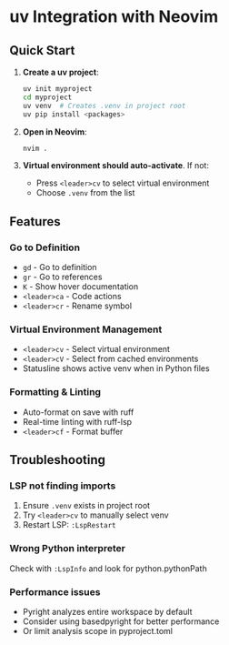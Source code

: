 # uv Integration with Neovim

## Quick Start

1. **Create a uv project**:
   ```bash
   uv init myproject
   cd myproject
   uv venv  # Creates .venv in project root
   uv pip install <packages>
   ```

2. **Open in Neovim**:
   ```bash
   nvim .
   ```

3. **Virtual environment should auto-activate**. If not:
   - Press `<leader>cv` to select virtual environment
   - Choose `.venv` from the list

## Features

### Go to Definition
- `gd` - Go to definition
- `gr` - Go to references
- `K` - Show hover documentation
- `<leader>ca` - Code actions
- `<leader>cr` - Rename symbol

### Virtual Environment Management
- `<leader>cv` - Select virtual environment
- `<leader>cV` - Select from cached environments
- Statusline shows active venv when in Python files

### Formatting & Linting
- Auto-format on save with ruff
- Real-time linting with ruff-lsp
- `<leader>cf` - Format buffer

## Troubleshooting

### LSP not finding imports
1. Ensure `.venv` exists in project root
2. Try `<leader>cv` to manually select venv
3. Restart LSP: `:LspRestart`

### Wrong Python interpreter
Check with `:LspInfo` and look for python.pythonPath

### Performance issues
- Pyright analyzes entire workspace by default
- Consider using basedpyright for better performance
- Or limit analysis scope in pyproject.toml